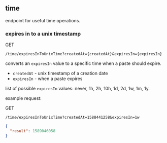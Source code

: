 ## time

endpoint for useful time operations.

### expires in to a unix timestamp

<p class="method">GET</p> <code>/time/expiresInToUnixTime?createdAt=<span class="var">{createdAt}</span>&expiresIn=<span class="var">{expiresIn}</span></code>

[comment]: <> (`GET /time/expiresInToUnixTime?createdAt={createdAt}&expiresIn={expiresIn}`)

converts an `expiresIn` value to a specific time when a paste should expire.

* `createdAt` - unix timestamp of a creation date
* `expiresIn` - when a paste expires

list of possible `expiresIn` values: never, 1h, 2h, 10h, 1d, 2d, 1w, 1m, 1y.

example request:

<p class="method">GET</p> <code>/time/expiresInToUnixTime?createdAt=<span class="var">1588441258</span>&expiresIn=<span class="var">1w</span></code>

[comment]: <> (`/time/expiresInToUnixTime?createdAt=1588441258&expiresIn=1w`)

```json
{
  "result": 1589046058
}
```
